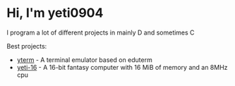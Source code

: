# Hi, I'm yeti0904
I program a lot of different projects in mainly D and sometimes C

Best projects:
- [yterm](https://github.com/yeti0904/yterm) - A terminal emulator based on eduterm
- [yeti-16](https://github.com/yeti0904/yeti-16) - A 16-bit fantasy computer with 16 MiB of memory and an 8MHz cpu
